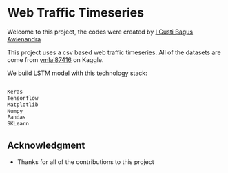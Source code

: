 # Web Traffic Timeseries

Welcome to this project, the codes were created by [I Gusti Bagus Awienandra](https://github.com/rainoverme002)

This project uses a csv based web traffic timeseries. All of the datasets are come from [ymlai87416](https://www.kaggle.com/ymlai87416/wiktraffictimeseriesforecast) on Kaggle.

We build LSTM model with this technology stack:

```bash

Keras
Tensorflow
Matplotlib
Numpy
Pandas
SKLearn

```

## Acknowledgment

* Thanks for all of the contributions to this project
